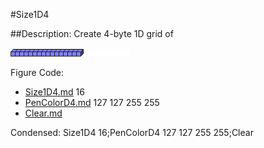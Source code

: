 #Size1D4

##Description: Create 4-byte 1D grid of <width>

![](Size1D4.png)

Figure Code:
- [Size1D4.md](Size1D4) 16
- [PenColorD4.md](PenColorD4) 127 127 255 255
- [Clear.md](Clear)

Condensed: Size1D4 16;PenColorD4 127 127 255 255;Clear

